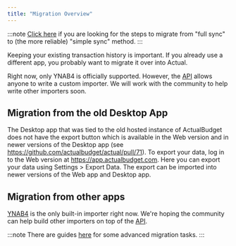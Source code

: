 ```yaml
---
title: "Migration Overview"
---
```


:::note
[Click here](simple-sync) if you are looking for the steps to migrate from "full sync" to (the more reliable) "simple sync" method.
:::


Keeping your existing transaction history is important. If you already use a different app, you probably want to migrate it over into Actual.

Right now, only YNAB4 is officially supported. However, the [API](/developers/API/) allows anyone to write a custom importer. We will work with the community to help write other importers soon.

## Migration from the old Desktop App
The Desktop app that was tied to the old hosted instance of ActualBudget does not have the export button which is available in the Web version and in newer versions of the Desktop app (see https://github.com/actualbudget/actual/pull/71). To export your data, log in to the Web version at https://app.actualbudget.com. Here you can export your data using Settings > Export Data. The export can be imported into newer versions of the Web app and Desktop app.

## Migration from other apps

[YNAB4](ynab4) is the only built-in importer right now. We're hoping the community can help build other importers on top of the [API](/developers/API/).

:::note
There are guides [here](../../Advanced/advanced-intro) for some advanced migration tasks.
:::
